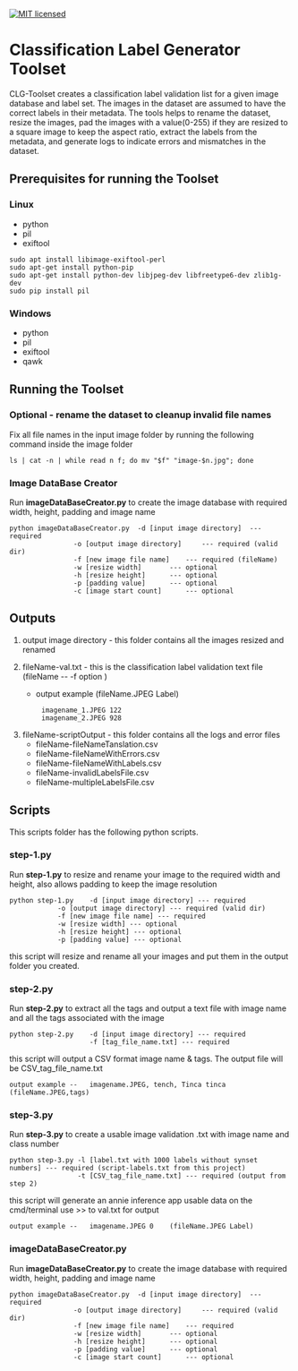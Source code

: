 [![MIT licensed](https://img.shields.io/badge/license-MIT-blue.svg)](https://opensource.org/licenses/MIT)


# Classification Label Generator Toolset

CLG-Toolset creates a classification label validation list for a given image database and label set. The images in the dataset are assumed to have the correct labels in their metadata. The tools helps to rename the dataset, resize the images, pad the images with a value(0-255) if they are resized to a square image to keep the aspect ratio, extract the labels from the metadata, and generate logs to indicate errors and mismatches in the dataset.

## Prerequisites for running the Toolset
### Linux
- python
- pil
- exiftool
````
sudo apt install libimage-exiftool-perl
sudo apt-get install python-pip
sudo apt-get install python-dev libjpeg-dev libfreetype6-dev zlib1g-dev
sudo pip install pil
````
### Windows
- python
- pil
- exiftool
- qawk

## Running the Toolset

### Optional - rename the dataset to cleanup invalid file names
Fix all file names in the input image folder by running the following command inside the image folder
````
ls | cat -n | while read n f; do mv "$f" "image-$n.jpg"; done
````
### Image DataBase Creator
Run **imageDataBaseCreator.py** to create the image database with required width, height, padding and image name
````
python imageDataBaseCreator.py	-d [input image directory] 	--- required 
				-o [output image directory] 	--- required (valid dir)
				-f [new image file name] 	--- required (fileName)
				-w [resize width] 		--- optional
				-h [resize height] 		--- optional
				-p [padding value] 		--- optional
				-c [image start count]		--- optional
````
## Outputs
1. output image directory - this folder contains all the images resized and renamed

2. fileName-val.txt - this is the classification label validation text file  (fileName -- -f option )
	* output example (fileName.JPEG Label)
````
		imagename_1.JPEG 122
		imagename_2.JPEG 928
````
	
3. fileName-scriptOutput - this folder contains all the logs and error files
	* fileName-fileNameTanslation.csv
	* fileName-fileNameWithErrors.csv
	* fileName-fileNameWithLabels.csv
	* fileName-invalidLabelsFile.csv
	* fileName-multipleLabelsFile.csv

## Scripts
This scripts folder has the following python scripts.

### step-1.py
Run **step-1.py** to resize and rename your image to the required width and height, also allows padding to keep the image resolution
````
python step-1.py 	-d [input image directory] --- required 
			-o [output image directory] --- required (valid dir)
			-f [new image file name] --- required 
			-w [resize width] --- optional
			-h [resize height] --- optional
			-p [padding value] --- optional
````

this script will resize and rename all your images and put them in the output folder you created.

### step-2.py

Run **step-2.py** to extract all the tags and output a text file with image name and all the tags associated with the image
````
python step-2.py    -d [input image directory] --- required 
                    -f [tag_file_name.txt] --- required 
````
this script will output a CSV format image name & tags. The output file will be CSV_tag_file_name.txt

	output example --	imagename.JPEG, tench, Tinca tinca	(fileName.JPEG,tags)

### step-3.py

Run **step-3.py** to create a usable image validation .txt with image name and class number
````
python step-3.py -l [label.txt with 1000 labels without synset numbers] --- required (script-labels.txt from this project)
                 -t [CSV_tag_file_name.txt] --- required (output from step 2)
````
this script will generate an annie inference app usable data on the cmd/terminal use  >> to val.txt for output

	output example --	imagename.JPEG 0	(fileName.JPEG Label)

### imageDataBaseCreator.py
Run **imageDataBaseCreator.py** to create the image database with required width, height, padding and image name
````
python imageDataBaseCreator.py	-d [input image directory] 	--- required 
				-o [output image directory] 	--- required (valid dir)
				-f [new image file name] 	--- required 
				-w [resize width] 		--- optional
				-h [resize height] 		--- optional
				-p [padding value] 		--- optional
				-c [image start count]		--- optional
````
